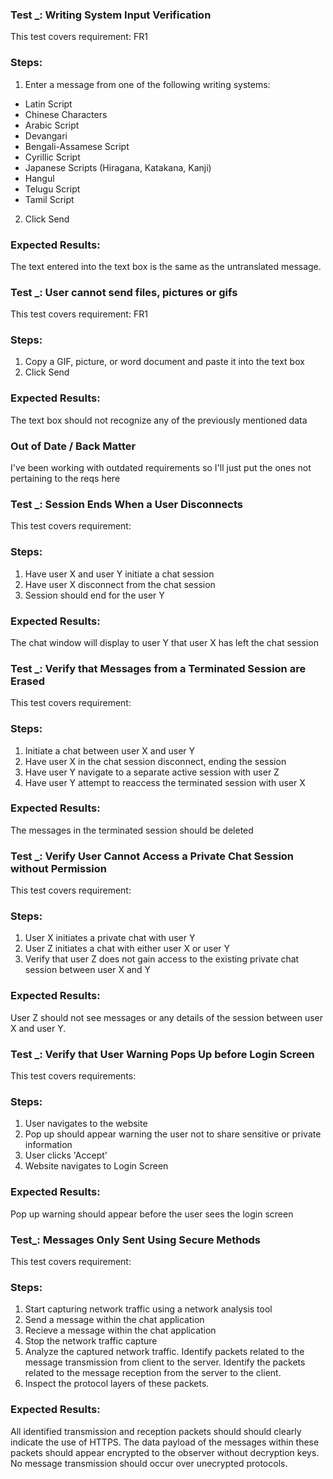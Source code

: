 ### Test _: Writing System Input Verification
This test covers requirement: FR1
### Steps:
1. Enter a message from one of the following writing systems:
- Latin Script
- Chinese Characters
- Arabic Script
- Devangari
- Bengali-Assamese Script
- Cyrillic Script
- Japanese Scripts (Hiragana, Katakana, Kanji)
 - Hangul
 - Telugu Script
 - Tamil Script
 2. Click Send
 ### Expected Results:
 The text entered into the text box is the same as the untranslated message.

 ### Test _: User cannot send files, pictures or gifs
 This test covers requirement: FR1
### Steps:
1. Copy a GIF, picture, or word document and paste it into the text box
2. Click Send
### Expected Results:
The text box should not recognize any of the previously mentioned data

### Out of Date / Back Matter
I've been working with outdated requirements so I'll just put the ones not pertaining to the reqs here

### Test _: Session Ends When a User Disconnects
This test covers requirement: 
### Steps:
1. Have user X and user Y initiate a chat session 
2. Have user X disconnect from the chat session
3. Session should end for the user Y
### Expected Results:
The chat window will display to user Y that user X has left the chat session

### Test _: Verify that Messages from a Terminated Session are Erased
This test covers requirement: 
### Steps:
1. Initiate a chat between user X and user Y
2. Have user X in the chat session disconnect, ending the session
3. Have user Y navigate to a separate active session with user Z
4. Have user Y attempt to reaccess the terminated session with user X
### Expected Results:
The messages in the terminated session should be deleted

### Test _: Verify User Cannot Access a Private Chat Session without Permission
This test covers requirement: 
### Steps:
1. User X initiates a private chat with user Y
2. User Z initiates a chat with either user X or user Y
3. Verify that user Z does not gain access to the existing private chat session between user X and Y
### Expected Results:
User Z should not see messages or any details of the session between user X and user Y.

### Test _: Verify that User Warning Pops Up before Login Screen
This test covers requirements: 
### Steps:
1. User navigates to the website
2. Pop up should appear warning the user not to share sensitive or private information
3. User clicks 'Accept'
4. Website navigates to Login Screen

### Expected Results: 
Pop up warning should appear before the user sees the login screen

### Test_: Messages Only Sent Using Secure Methods
This test covers requirement: 
### Steps:
1. Start capturing network traffic using a network analysis tool
2. Send a message within the chat application
3. Recieve a message within the chat application
4. Stop the network traffic capture
5. Analyze the captured network traffic. Identify packets related to the message transmission from client to the server. Identify the packets related to the message reception from the server to the client.
6. Inspect the protocol layers of these packets.
### Expected Results:
All identified transmission and reception packets should should clearly indicate the use of HTTPS. The data payload of the messages within these packets should appear encrypted to the observer without decryption keys. No message transmission should occur over unecrypted protocols.